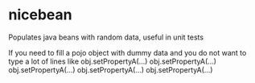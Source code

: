nicebean
========

Populates java beans with random data, useful in unit tests

If you need to fill a pojo object with dummy data and you do not want to type a lot of lines like
obj.setPropertyA(...)
obj.setPropertyA(...)
obj.setPropertyA(...)
obj.setPropertyA(...)
obj.setPropertyA(...)
